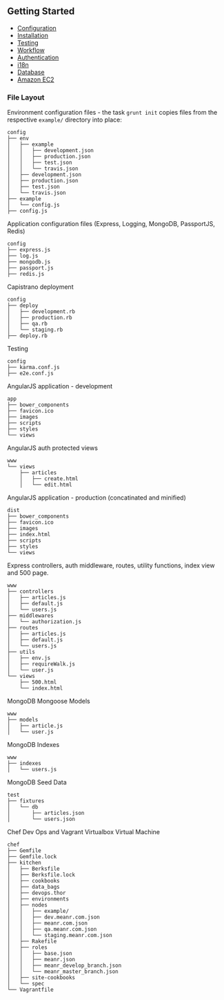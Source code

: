 ## Getting Started

* [Configuration](configuration.md)
* [Installation](installation.md)
* [Testing](testing.md)
* [Workflow](workflow.md)
* [Authentication](authentication.md)
* [i18n](i18n.md)
* [Database](database.md)
* [Amazon EC2](amazon_ec2.md)

### File Layout

Environment configuration files - the task `grunt init` copies files from the respective `example/` directory into place:

    config
    ├── env
    │   ├── example
    │   │   ├── development.json
    │   │   ├── production.json
    │   │   ├── test.json
    │   │   └── travis.json
    │   ├── development.json
    │   ├── production.json
    │   ├── test.json
    │   └── travis.json
    ├── example
    │   └── config.js
    ├── config.js

Application configuration files (Express, Logging, MongoDB, PassportJS, Redis)

    config
    ├── express.js
    ├── log.js
    ├── mongodb.js
    ├── passport.js
    ├── redis.js

Capistrano deployment

    config
    ├── deploy
    │   ├── development.rb
    │   ├── production.rb
    │   ├── qa.rb
    │   └── staging.rb
    ├── deploy.rb

Testing

    config
    ├── karma.conf.js
    ├── e2e.conf.js


AngularJS application - development

    app
    ├── bower_components
    ├── favicon.ico
    ├── images
    ├── scripts
    ├── styles
    └── views

AngularJS auth protected views

    www
    └── views
        ├── articles
        │   ├── create.html
        │   └── edit.html

AngularJS application - production (concatinated and minified)

    dist
    ├── bower_components
    ├── favicon.ico
    ├── images
    ├── index.html
    ├── scripts
    ├── styles
    └── views

Express controllers, auth middleware, routes, utility functions, index view and 500 page.

    www
    ├── controllers
    │   ├── articles.js
    │   ├── default.js
    │   └── users.js
    ├── middlewares
    │   └── authorization.js
    ├── routes
    │   ├── articles.js
    │   ├── default.js
    │   └── users.js
    ├── utils
    │   ├── env.js
    │   ├── requireWalk.js
    │   └── user.js
    └── views
        ├── 500.html
        └── index.html

MongoDB Mongoose Models

    www
    ├── models
    │   ├── article.js
    │   └── user.js

MongoDB Indexes

    www
    ├── indexes
    │   └── users.js

MongoDB Seed Data

    test
    ├── fixtures
    │   └── db
    │       ├── articles.json
    │       └── users.json

Chef Dev Ops and Vagrant Virtualbox Virtual Machine

    chef
    ├── Gemfile
    ├── Gemfile.lock
    ├── kitchen
    │   ├── Berksfile
    │   ├── Berksfile.lock
    │   ├── cookbooks
    │   ├── data_bags
    │   ├── devops.thor
    │   ├── environments
    │   ├── nodes
    │   │   ├── example/
    │   │   ├── dev.meanr.com.json
    │   │   ├── meanr.com.json
    │   │   ├── qa.meanr.com.json
    │   │   └── staging.meanr.com.json
    │   ├── Rakefile
    │   ├── roles
    │   │   ├── base.json
    │   │   ├── meanr.json
    │   │   ├── meanr_develop_branch.json
    │   │   └── meanr_master_branch.json
    │   ├── site-cookbooks
    │   └── spec
    └── Vagrantfile
